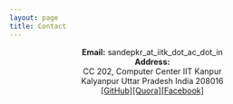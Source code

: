 ```yaml
---
layout: page
title: Contact
---
```

<div align="center">
<b>Email:</b> sandepkr_at_iitk_dot_ac_dot_in<br/>
<b>Address:</b> <br/>
CC 202, Computer Center IIT Kanpur <br/>
Kalyanpur Uttar Pradesh India 208016
</div>

<div align="center">
<a href="https://github.com/krsandeep98">[GitHub]</a><a href="https://www.quora.com/profile/Sandeep-Kumar-1621">[Quora]</a><a href="https://www.facebook.com/sandeepkumar.271">[Facebook]</a>
</div>
